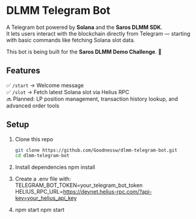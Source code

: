 # DLMM Telegram Bot

A Telegram bot powered by **Solana** and the **Saros DLMM SDK**.  
It lets users interact with the blockchain directly from Telegram — starting with basic commands like fetching Solana slot data.  

This bot is being built for the **Saros DLMM Demo Challenge**. 🚀

## Features

✅ `/start` → Welcome message  
✅ `/slot` → Fetch latest Solana slot via Helius RPC  
🔜 Planned: LP position management, transaction history lookup, and advanced order tools

## Setup

1. Clone this repo
   ```bash
   git clone https://github.com/Goodnessw/dlmm-telegram-bot.git
   cd dlmm-telegram-bot

2. Install dependencies
    npm install

3. Create a .env file with:
    TELEGRAM_BOT_TOKEN=your_telegram_bot_token
    HELIUS_RPC_URL=https://devnet.helius-rpc.com/?api-key=your_helius_api_key

4. npm start
    npm start




